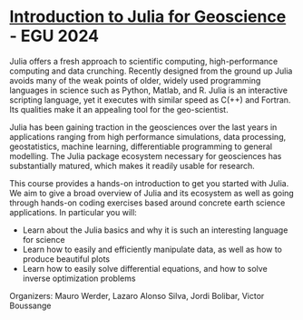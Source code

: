 # [Introduction to Julia for Geoscience](https://meetingorganizer.copernicus.org/EGU24/session/49443) - EGU 2024

Julia offers a fresh approach to scientific computing, high-performance computing and data crunching. Recently designed from the ground up Julia avoids many of the weak points of older, widely used programming languages in science such as Python, Matlab, and R. Julia is an interactive scripting language, yet it executes with similar speed as C(++) and Fortran. Its qualities make it an appealing tool for the geo-scientist.

Julia has been gaining traction in the geosciences over the last years in applications ranging from high performance simulations, data processing, geostatistics, machine learning, differentiable programming to general modelling. The Julia package ecosystem necessary for geosciences has substantially matured, which makes it readily usable for research.

This course provides a hands-on introduction to get you started with Julia. We aim to give a broad overview of Julia and its ecosystem as well as going through hands-on coding exercises based around concrete earth science applications. In particular you will:
- Learn about the Julia basics and why it is such an interesting language for science
- Learn how to easily and efficiently manipulate data, as well as how to produce beautiful plots
- Learn how to easily solve differential equations, and how to solve inverse optimization problems 

Organizers: Mauro Werder, Lazaro Alonso Silva, Jordi Bolibar, Victor Boussange
